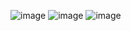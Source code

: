 ![image](https://github.com/user-attachments/assets/beb7d644-ab90-49f7-ab3e-8e1bc0ea4286)
![image](https://github.com/user-attachments/assets/3cbee777-4bea-404e-b705-5715999313bd)
![image](https://github.com/user-attachments/assets/2b61a368-66b8-4ee2-ac17-d32dd49d5a20)

